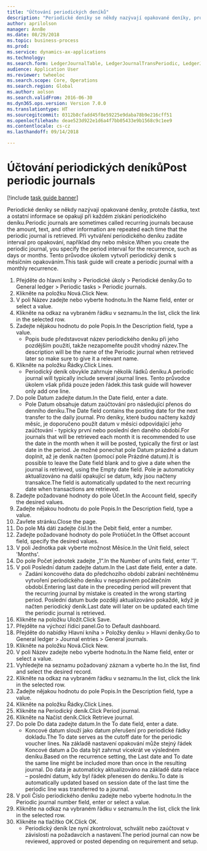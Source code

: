 ```yaml
--- 
title: "Účtování periodických deníků"
description: "Periodické deníky se někdy nazývají opakované deníky, protože částka, text a ostatní informace se opakují při každém získání periodického deníku."
author: aprilolson
manager: AnnBe
ms.date: 08/29/2018
ms.topic: business-process
ms.prod: 
ms.service: dynamics-ax-applications
ms.technology: 
ms.search.form: LedgerJournalTable, LedgerJournalTransPeriodic, LedgerJournalTransDaily
audience: Application User
ms.reviewer: twheeloc
ms.search.scope: Core, Operations
ms.search.region: Global
ms.author: aolson
ms.search.validFrom: 2016-06-30
ms.dyn365.ops.version: Version 7.0.0
ms.translationtype: HT
ms.sourcegitcommit: 0312b8cfadd45f8e59225e9daba78b9e216cff51
ms.openlocfilehash: deae523d922e1d6a4f7bb05433e9b1568c9c1ee9
ms.contentlocale: cs-cz
ms.lasthandoff: 09/14/2018

---
```

# <a name="post-periodic-journals"></a><span data-ttu-id="589e0-103">Účtování periodických deníků</span><span class="sxs-lookup"><span data-stu-id="589e0-103">Post periodic journals</span></span>

[!include [task guide banner](../../includes/task-guide-banner.md)]

<span data-ttu-id="589e0-104">Periodické deníky se někdy nazývají opakované deníky, protože částka, text a ostatní informace se opakují při každém získání periodického deníku.</span><span class="sxs-lookup"><span data-stu-id="589e0-104">Periodic journals are sometimes called recurring journals because the amount, text, and other information are repeated each time that the periodic journal is retrieved.</span></span> <span data-ttu-id="589e0-105">Při vytváření periodického deníku zadáte interval pro opakování, například dny nebo měsíce.</span><span class="sxs-lookup"><span data-stu-id="589e0-105">When you create the periodic journal, you specify the period interval for the recurrence, such as days or months.</span></span> <span data-ttu-id="589e0-106">Tento průvodce úkolem vytvoří periodický deník s měsíčním opakováním.</span><span class="sxs-lookup"><span data-stu-id="589e0-106">This task guide will create a periodic journal with a monthly recurrence.</span></span>



1. <span data-ttu-id="589e0-107">Přejděte do hlavní knihy > Periodické úkoly > Periodické deníky.</span><span class="sxs-lookup"><span data-stu-id="589e0-107">Go to General ledger > Periodic tasks > Periodic journals.</span></span>
2. <span data-ttu-id="589e0-108">Klikněte na položku Nová.</span><span class="sxs-lookup"><span data-stu-id="589e0-108">Click New.</span></span>
3. <span data-ttu-id="589e0-109">V poli Název zadejte nebo vyberte hodnotu.</span><span class="sxs-lookup"><span data-stu-id="589e0-109">In the Name field, enter or select a value.</span></span>
4. <span data-ttu-id="589e0-110">Klikněte na odkaz na vybraném řádku v seznamu.</span><span class="sxs-lookup"><span data-stu-id="589e0-110">In the list, click the link in the selected row.</span></span>
5. <span data-ttu-id="589e0-111">Zadejte nějakou hodnotu do pole Popis.</span><span class="sxs-lookup"><span data-stu-id="589e0-111">In the Description field, type a value.</span></span>
    * <span data-ttu-id="589e0-112">Popis bude představovat název periodického deníku při jeho pozdějším použití, takže nezapomeňte použít vhodný název.</span><span class="sxs-lookup"><span data-stu-id="589e0-112">The description will be the name of the Periodic journal when retrieved later so make sure to give it a relevant name.</span></span>  
6. <span data-ttu-id="589e0-113">Klikněte na položku Řádky.</span><span class="sxs-lookup"><span data-stu-id="589e0-113">Click Lines.</span></span>
    * <span data-ttu-id="589e0-114">Periodický deník obvykle zahrnuje několik řádků deníku.</span><span class="sxs-lookup"><span data-stu-id="589e0-114">A periodic journal will typically include several journal lines.</span></span> <span data-ttu-id="589e0-115">Tento průvodce úkolem však přidá pouze jeden řádek.</span><span class="sxs-lookup"><span data-stu-id="589e0-115">this task guide will however only add one line.</span></span>  
7. <span data-ttu-id="589e0-116">Do pole Datum zadejte datum.</span><span class="sxs-lookup"><span data-stu-id="589e0-116">In the Date field, enter a date.</span></span>
    * <span data-ttu-id="589e0-117">Pole Datum obsahuje datum zaúčtování pro následující přenos do denního deníku.</span><span class="sxs-lookup"><span data-stu-id="589e0-117">The Date field contains the posting date for the next transfer to the daily journal.</span></span> <span data-ttu-id="589e0-118">Pro deníky, které budou načteny každý měsíc, je doporučeno použít datum v měsíci odpovídající jeho zaúčtování - typicky první nebo poslední den daného období.</span><span class="sxs-lookup"><span data-stu-id="589e0-118">For journals that will be retrieved each month it is recommended to use the date in the month when it will be posted, typically the first or last date in the period.</span></span> <span data-ttu-id="589e0-119">Je možné ponechat pole Datum prázdné a datum doplnit, až je deník načten (pomocí pole Prázdné datum).</span><span class="sxs-lookup"><span data-stu-id="589e0-119">It is possible to leave the Date field blank and to give a date when the journal is retrieved, using the Empty date field.</span></span>    <span data-ttu-id="589e0-120">Pole je automaticky aktualizováno na další opakující se datum, kdy jsou načteny transakce.</span><span class="sxs-lookup"><span data-stu-id="589e0-120">The field is automatically updated to the next recurring date when transactions are retrieved.</span></span>  
8. <span data-ttu-id="589e0-121">Zadejte požadované hodnoty do pole Účet.</span><span class="sxs-lookup"><span data-stu-id="589e0-121">In the Account field, specify the desired values.</span></span>
9. <span data-ttu-id="589e0-122">Zadejte nějakou hodnotu do pole Popis.</span><span class="sxs-lookup"><span data-stu-id="589e0-122">In the Description field, type a value.</span></span>
10. <span data-ttu-id="589e0-123">Zavřete stránku.</span><span class="sxs-lookup"><span data-stu-id="589e0-123">Close the page.</span></span>
11. <span data-ttu-id="589e0-124">Do pole Má dáti zadejte čísl.</span><span class="sxs-lookup"><span data-stu-id="589e0-124">In the Debit field, enter a number.</span></span>
12. <span data-ttu-id="589e0-125">Zadejte požadované hodnoty do pole Protiúčet.</span><span class="sxs-lookup"><span data-stu-id="589e0-125">In the Offset account field, specify the desired values.</span></span>
13. <span data-ttu-id="589e0-126">V poli Jednotka pak vyberte možnost Měsíce.</span><span class="sxs-lookup"><span data-stu-id="589e0-126">In the Unit field, select 'Months'.</span></span>
14. <span data-ttu-id="589e0-127">Do pole Počet jednotek zadejte „1“.</span><span class="sxs-lookup"><span data-stu-id="589e0-127">In the Number of units field, enter '1'.</span></span>
15. <span data-ttu-id="589e0-128">V poli Poslední datum zadejte datum.</span><span class="sxs-lookup"><span data-stu-id="589e0-128">In the Last date field, enter a date.</span></span>
    * <span data-ttu-id="589e0-129">Zadání koncového data do předchozího období zabrání nechtěnému vytvoření periodického deníku v nesprávném počátečním období.</span><span class="sxs-lookup"><span data-stu-id="589e0-129">Entering last date in the preceding period will prevent that the recurring journal by mistake is created in the wrong starting period.</span></span> <span data-ttu-id="589e0-130">Poslední datum bude později aktualizováno pokaždé, když je načten periodický deník.</span><span class="sxs-lookup"><span data-stu-id="589e0-130">Last date will later on be updated each time the periodic journal is retrieved.</span></span>  
16. <span data-ttu-id="589e0-131">Klikněte na položku Uložit.</span><span class="sxs-lookup"><span data-stu-id="589e0-131">Click Save.</span></span>
17. <span data-ttu-id="589e0-132">Přejděte na výchozí řídicí panel.</span><span class="sxs-lookup"><span data-stu-id="589e0-132">Go to Default dashboard.</span></span>
18. <span data-ttu-id="589e0-133">Přejděte do nabídky Hlavní kniha > Položky deníku > Hlavní deníky.</span><span class="sxs-lookup"><span data-stu-id="589e0-133">Go to General ledger > Journal entries > General journals.</span></span>
19. <span data-ttu-id="589e0-134">Klikněte na položku Nová.</span><span class="sxs-lookup"><span data-stu-id="589e0-134">Click New.</span></span>
20. <span data-ttu-id="589e0-135">V poli Název zadejte nebo vyberte hodnotu.</span><span class="sxs-lookup"><span data-stu-id="589e0-135">In the Name field, enter or select a value.</span></span>
21. <span data-ttu-id="589e0-136">Vyhledejte na seznamu požadovaný záznam a vyberte ho.</span><span class="sxs-lookup"><span data-stu-id="589e0-136">In the list, find and select the desired record.</span></span>
22. <span data-ttu-id="589e0-137">Klikněte na odkaz na vybraném řádku v seznamu.</span><span class="sxs-lookup"><span data-stu-id="589e0-137">In the list, click the link in the selected row.</span></span>
23. <span data-ttu-id="589e0-138">Zadejte nějakou hodnotu do pole Popis.</span><span class="sxs-lookup"><span data-stu-id="589e0-138">In the Description field, type a value.</span></span>
24. <span data-ttu-id="589e0-139">Klikněte na položku Řádky.</span><span class="sxs-lookup"><span data-stu-id="589e0-139">Click Lines.</span></span>
25. <span data-ttu-id="589e0-140">Klikněte na Periodický deník.</span><span class="sxs-lookup"><span data-stu-id="589e0-140">Click Period journal.</span></span>
26. <span data-ttu-id="589e0-141">Klikněte na Načíst deník.</span><span class="sxs-lookup"><span data-stu-id="589e0-141">Click Retrieve journal.</span></span>
27. <span data-ttu-id="589e0-142">Do pole Do data zadejte datum.</span><span class="sxs-lookup"><span data-stu-id="589e0-142">In the To date field, enter a date.</span></span>
    * <span data-ttu-id="589e0-143">Koncové datum slouží jako datum přerušení pro periodické řádky dokladu.</span><span class="sxs-lookup"><span data-stu-id="589e0-143">The To date serves as the cutoff date for the periodic voucher lines.</span></span> <span data-ttu-id="589e0-144">Na základě nastavení opakování může stejný řádek Koncové datum a Do data být zahrnut vícekrát ve výsledném deníku.</span><span class="sxs-lookup"><span data-stu-id="589e0-144">Based on the recurrence setting, the Last date and To date the same line might be included more than once in the resulting journal.</span></span> <span data-ttu-id="589e0-145">Do data je automaticky aktualizováno na základě data relace – poslední datum, kdy byl řádek přenesen do deníku.</span><span class="sxs-lookup"><span data-stu-id="589e0-145">To date is automatically updated based on  session date of the last time the periodic line was transferred to a journal.</span></span>  
28. <span data-ttu-id="589e0-146">V poli Číslo periodického deníku zadejte nebo vyberte hodnotu.</span><span class="sxs-lookup"><span data-stu-id="589e0-146">In the Periodic journal number field, enter or select a value.</span></span>
29. <span data-ttu-id="589e0-147">Klikněte na odkaz na vybraném řádku v seznamu.</span><span class="sxs-lookup"><span data-stu-id="589e0-147">In the list, click the link in the selected row.</span></span>
30. <span data-ttu-id="589e0-148">Klikněte na tlačítko OK.</span><span class="sxs-lookup"><span data-stu-id="589e0-148">Click OK.</span></span>
    * <span data-ttu-id="589e0-149">Periodický deník lze nyní zkontrolovat, schválit nebo zaúčtovat v závislosti na požadavcích a nastavení.</span><span class="sxs-lookup"><span data-stu-id="589e0-149">The period journal can now be reviewed, approved or posted depending on requirement and setup.</span></span>  



